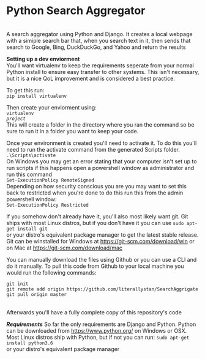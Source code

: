 <h1>Python Search Aggregator</h1><br>
A search aggregator using Python and Django. It creates a local webpage with a simiple search bar that, when you search text in it, then sends that search to Google, Bing, DuckDuckGo, and Yahoo and return the results<br>

**Setting up a dev enviorment**<br>
You'll want virtualenv to keep the requirements seperate from your normal Python install to ensure easy transfer to other systems. This isn't necessary, but it is a nice QoL improvement and is considered a best practice. 

To get this run: <br>
    <code>pip install virtualenv</code>

Then create your enviorment using: <br>
    <code>virtualenv *project*</code> <br>
    This will create a folder in the directory where you ran the command so be sure to run it in a folder you want to keep your code.

Once your environment is created you'll need to activate it. To do this you'll need to run the activate command from the generated Scripts folder. <br>
    <code>.\Scripts\activate</code> <br>
    On Windows you may get an error stating that your computer isn't set up to run scripts if this happens open a powershell window as administrator and run this command <br>
    <code>Set-ExecutionPolicy RemoteSigned</code> <br>
    Depending on how security conscious you are you may want to set this back to restricted when you're done to do this run this from the admin powershell window: <br>
    <code>Set-ExecutionPolicy Restricted</code> <br>

If you somehow don't already have it, you'll also most likely want git. Git ships with most Linux distros, but if you don't have it you can use 
<code>sudo apt-get install git</code><br>
or your distro's equivalent package manager to get the latest stable release.
Git can be winstalled for Windows at https://git-scm.com/download/win or on Mac at https://git-scm.com/download/mac<br>

You can manually download the files using Github or you can use a CLI and do it manually. To pull this code from Github to your local machine you would run the following commands:<br>
```
git init
git remote add origin https://github.com/literallystan/SearchAggrigate
git pull origin master
```
<br>
Afterwards you'll have a fully complete copy of this repository's code

***Requirements***
So far the only requirements are Django and Python. Python can be downloaded from https://www.python.org/ on Windows or OSX. Most Linux distros ship with Python, but if not you can run:
<code>sudo apt-get install python3.6</code><br>
or your distro's equivalent package manager